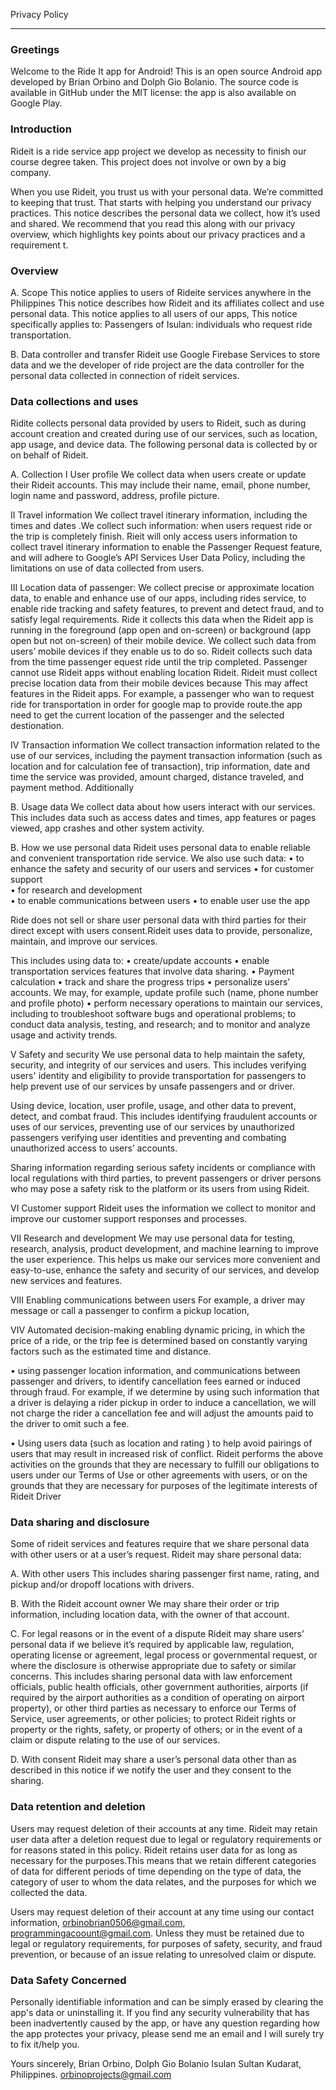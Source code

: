 Privacy Policy
______________

### Greetings
Welcome to the Ride It app for Android!
This is an open source Android app developed by Brian Orbino and Dolph Gio Bolanio. The source code is available in GitHub under the MIT license: the app is also available on Google Play.

### Introduction
Rideit is a ride service app project we develop as necessity to finish our course degree taken. This project does not involve or own by a big company.

When you use Rideit, you trust us with your personal data. We’re committed to keeping that trust. That starts with helping you understand our privacy practices. This notice describes the personal data we collect, how it’s used and shared. We recommend that you read this along with our privacy overview, which highlights key points about our privacy practices and a requirement t.

### Overview

A. Scope
This notice applies to users of Rideite services anywhere in the Philippines
This notice describes how Rideit and its affiliates collect and use personal data. This notice applies to all users of our apps, This notice specifically applies to:
Passengers of Isulan: individuals who request ride transportation.

B. Data controller and transfer
Rideit use Google Firebase Services to store data and we the developer of ride project are the data controller for the personal data collected in connection of rideit services.  

### Data collections and uses
Ridite collects personal data provided by users to Rideit, such as during account creation and created during use of our services, such as location, app usage, and device data. The following personal data is collected by or on behalf of Rideit.

A. Collection
I User profile
We collect data when users create or update their Rideit accounts. This may include their name, email, phone number, login name and password, address, profile picture.

II Travel information
We collect travel itinerary information, including the times and dates .We collect such information:  when users request ride or the trip is completely finish. Rieit will only access users information to collect travel itinerary information to enable the Passenger 
Request feature, and will adhere to Google’s API Services User Data Policy, including the limitations on use of data collected from users.
 
III Location data of passenger:
We collect precise or approximate location data, to enable and enhance use of our apps,  including rides service, to enable ride tracking and safety features, to prevent and detect fraud, and to satisfy legal requirements. Ride it collects this data when the Rideit app is running in the foreground (app open and on-screen) or background (app open but not on-screen) of their mobile device. We collect such data from users’ mobile devices if they enable us to do so. Rideit collects such data from the time passenger equest ride  until the trip completed. Passenger cannot use Rideit apps without enabling location Rideit. Rideit must collect precise location data from their mobile devices because This may affect features in the Rideit apps. For example, a passenger who wan to request ride for transportation in order for google map to provide route.the app need to get the current location of the passenger and the selected destionation.

IV Transaction information 
We collect transaction information related to the use of our services, including the payment transaction information (such as location and for calculation fee of transaction), trip information, date and time the service was provided, amount charged, distance traveled, and payment method. Additionally

B. Usage data
We collect data about how users interact with our services. This includes data such as access dates and times, app features or pages viewed, app crashes and other system activity. 

B. How we use personal data
Rideit uses personal data to enable reliable and convenient transportation ride service. We also use such data:
•	to enhance the safety and security of our users and services
•	for customer support  
•	for research and development  
•	to enable communications between users 
•	to enable user use the app

Ride does not sell or share user personal data with third parties for their direct except with users consent.Rideit uses data to provide, personalize, maintain, and improve our services.

This includes using data to:
•	create/update accounts
•	enable transportation services features that involve data sharing. 
•	Payment calculation
•	track and share the progress trips 
•	personalize users’ accounts. We may, for example, update profile such (name, phone number and profile photo)
•	perform necessary operations to maintain our services, including to troubleshoot software bugs and operational problems; to conduct data analysis, testing, and research; and to monitor and analyze usage and activity trends.

V Safety and security
We use personal data to help maintain the safety, security, and integrity of our services and users. This includes verifying users' identity and eligibility to provide transportation for passengers to help prevent use of our services by unsafe passengers and or driver.
 
Using device, location, user profile, usage, and other data to prevent, detect, and combat fraud. This includes identifying fraudulent accounts or uses of our services, preventing use of our services by unauthorized passengers verifying user identities and preventing and combating unauthorized access to users’ accounts.

Sharing information regarding serious  safety incidents or compliance with local regulations with third parties, to prevent passengers or driver persons who may pose a safety risk to the platform or its users from using Rideit.



VI Customer support
Rideit uses the information we collect to monitor and improve our customer support responses and processes.

VII Research and development
We may use personal data for testing, research, analysis, product development, and machine learning to improve the user experience. This helps us make our services more convenient and easy-to-use, enhance the safety and security of our services, and develop new services and features. 

VIII Enabling communications between users
For example, a driver may message or call a passenger to confirm a pickup location, 

VIV Automated decision-making
enabling dynamic pricing, in which the price of a ride, or the trip fee is determined based on constantly varying factors such as the estimated time and distance.
 
•	using passenger location information, and communications between passenger and drivers, to identify cancellation fees earned or induced through fraud. For example, if we determine by using such information that a driver is delaying a rider pickup in order to induce a cancellation, we will not charge the rider a cancellation fee and will adjust the amounts paid to the driver to omit such a fee.

•	Using users data (such as location and rating ) to help avoid pairings of users that may result in increased risk of conflict.
Rideit performs the above activities on the grounds that they are necessary to fulfill our obligations to users under our Terms of Use or other agreements with users, or on the grounds that they are necessary for purposes of the legitimate interests of Rideit Driver

### Data sharing and disclosure
Some of rideit services and features require that we share personal data with other users or at a user’s request. 
Rideit may share personal data:

A. With other users
This includes sharing passenger first name, rating, and pickup and/or dropoff locations with drivers.

B. With the Rideit account owner
We may share their order or trip information, including location data, with the owner of that account. 

C. For legal reasons or in the event of a dispute
Rideit may share users’ personal data if we believe it’s required by applicable law, regulation, operating license or agreement, legal process or governmental request, or where the disclosure is otherwise appropriate due to safety or similar concerns.
This includes sharing personal data with law enforcement officials, public health officials, other government authorities, airports (if required by the airport authorities as a condition of operating on airport property), or other third parties as necessary to enforce our Terms of Service, user agreements, or other policies; to protect Rideit rights or property or the rights, safety, or property of others; or in the event of a claim or dispute relating to the use of our services.

D. With consent
Rideit may share a user’s personal data other than as described in this notice if we notify the user and they consent to the sharing.

### Data retention and deletion
Users may request deletion of their accounts at any time. Rideit may retain user data after a deletion request due to legal or regulatory requirements or for reasons stated in this policy. Rideit retains user data for as long as necessary for the purposes.This means that we retain different categories of data for different periods of time depending on the type of data, the category of user to whom the data relates, and the purposes for which we collected the data.

Users may request deletion of their account at any time using our contact information, orbinobrian0506@gmail.com, programmingacoount@gmail.com. Unless they must be retained due to legal or regulatory requirements, for purposes of safety, security, and fraud prevention, or because of an issue relating to unresolved claim or dispute.

### Data Safety Concerned
Personally identifiable information and can be simply erased by clearing the app's data or uninstalling it.
If you find any security vulnerability that has been inadvertently caused by the app, or have any question regarding how the app protectes your privacy, please send me an email and I will surely try to fix it/help you.


Yours sincerely,
Brian Orbino, Dolph Gio Bolanio
Isulan Sultan Kudarat, Philippines.
orbinoprojects@gmail.com

